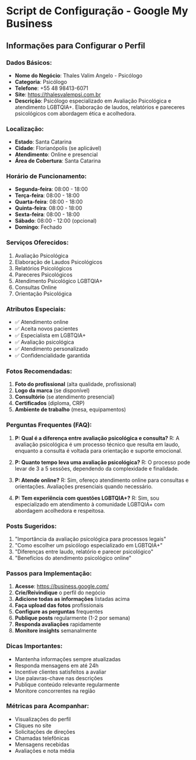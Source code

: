 # Script de Configuração - Google My Business

## Informações para Configurar o Perfil

### Dados Básicos:
- **Nome do Negócio**: Thales Valim Angelo - Psicólogo
- **Categoria**: Psicólogo
- **Telefone**: +55 48 98413-6071
- **Site**: https://thalesvalempsi.com.br
- **Descrição**: Psicólogo especializado em Avaliação Psicológica e atendimento LGBTQIA+. Elaboração de laudos, relatórios e pareceres psicológicos com abordagem ética e acolhedora.

### Localização:
- **Estado**: Santa Catarina
- **Cidade**: Florianópolis (se aplicável)
- **Atendimento**: Online e presencial
- **Área de Cobertura**: Santa Catarina

### Horário de Funcionamento:
- **Segunda-feira**: 08:00 - 18:00
- **Terça-feira**: 08:00 - 18:00
- **Quarta-feira**: 08:00 - 18:00
- **Quinta-feira**: 08:00 - 18:00
- **Sexta-feira**: 08:00 - 18:00
- **Sábado**: 08:00 - 12:00 (opcional)
- **Domingo**: Fechado

### Serviços Oferecidos:
1. Avaliação Psicológica
2. Elaboração de Laudos Psicológicos
3. Relatórios Psicológicos
4. Pareceres Psicológicos
5. Atendimento Psicológico LGBTQIA+
6. Consultas Online
7. Orientação Psicológica

### Atributos Especiais:
- ✅ Atendimento online
- ✅ Aceita novos pacientes
- ✅ Especialista em LGBTQIA+
- ✅ Avaliação psicológica
- ✅ Atendimento personalizado
- ✅ Confidencialidade garantida

### Fotos Recomendadas:
1. **Foto do profissional** (alta qualidade, profissional)
2. **Logo da marca** (se disponível)
3. **Consultório** (se atendimento presencial)
4. **Certificados** (diploma, CRP)
5. **Ambiente de trabalho** (mesa, equipamentos)

### Perguntas Frequentes (FAQ):
1. **P: Qual é a diferença entre avaliação psicológica e consulta?**
   R: A avaliação psicológica é um processo técnico que resulta em laudo, enquanto a consulta é voltada para orientação e suporte emocional.

2. **P: Quanto tempo leva uma avaliação psicológica?**
   R: O processo pode levar de 3 a 5 sessões, dependendo da complexidade e finalidade.

3. **P: Atende online?**
   R: Sim, ofereço atendimento online para consultas e orientações. Avaliações presenciais quando necessário.

4. **P: Tem experiência com questões LGBTQIA+?**
   R: Sim, sou especializado em atendimento à comunidade LGBTQIA+ com abordagem acolhedora e respeitosa.

### Posts Sugeridos:
1. "Importância da avaliação psicológica para processos legais"
2. "Como escolher um psicólogo especializado em LGBTQIA+"
3. "Diferenças entre laudo, relatório e parecer psicológico"
4. "Benefícios do atendimento psicológico online"

### Passos para Implementação:

1. **Acesse**: https://business.google.com/
2. **Crie/Reivindique** o perfil do negócio
3. **Adicione todas as informações** listadas acima
4. **Faça upload das fotos** profissionais
5. **Configure as perguntas** frequentes
6. **Publique posts** regularmente (1-2 por semana)
7. **Responda avaliações** rapidamente
8. **Monitore insights** semanalmente

### Dicas Importantes:
- Mantenha informações sempre atualizadas
- Responda mensagens em até 24h
- Incentive clientes satisfeitos a avaliar
- Use palavras-chave nas descrições
- Publique conteúdo relevante regularmente
- Monitore concorrentes na região

### Métricas para Acompanhar:
- Visualizações do perfil
- Cliques no site
- Solicitações de direções
- Chamadas telefônicas
- Mensagens recebidas
- Avaliações e nota média
